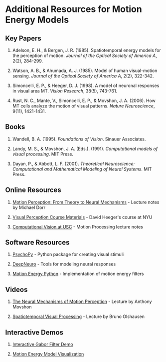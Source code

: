 # Additional Resources for Motion Energy Models

## Key Papers

1. Adelson, E. H., & Bergen, J. R. (1985). Spatiotemporal energy models for the perception of motion. *Journal of the Optical Society of America A*, 2(2), 284-299.

2. Watson, A. B., & Ahumada, A. J. (1985). Model of human visual-motion sensing. *Journal of the Optical Society of America A*, 2(2), 322-342.

3. Simoncelli, E. P., & Heeger, D. J. (1998). A model of neuronal responses in visual area MT. *Vision Research*, 38(5), 743-761.

4. Rust, N. C., Mante, V., Simoncelli, E. P., & Movshon, J. A. (2006). How MT cells analyze the motion of visual patterns. *Nature Neuroscience*, 9(11), 1421-1431.

## Books

1. Wandell, B. A. (1995). *Foundations of Vision*. Sinauer Associates.

2. Landy, M. S., & Movshon, J. A. (Eds.). (1991). *Computational models of visual processing*. MIT Press.

3. Dayan, P., & Abbott, L. F. (2001). *Theoretical Neuroscience: Computational and Mathematical Modeling of Neural Systems*. MIT Press.

## Online Resources

1. [Motion Perception: From Theory to Neural Mechanisms](https://michaeldorr.de/motionperception/) - Lecture notes by Michael Dorr

2. [Visual Perception Course Materials](https://www.cns.nyu.edu/~david/courses/perception/syllabus.html) - David Heeger's course at NYU

3. [Computational Vision at USC](https://wiki.usc.edu/mediawiki/images/d/dc/15_Motion.pdf) - Motion Processing lecture notes

## Software Resources

1. [PsychoPy](https://www.psychopy.org/) - Python package for creating visual stimuli

2. [DeepNeuro](https://github.com/dicarlolab/neuralprediction) - Tools for modeling neural responses

3. [Motion Energy Python](https://github.com/motion-energy/motion-energy) - Implementation of motion energy filters

## Videos

1. [The Neural Mechanisms of Motion Perception](https://www.youtube.com/watch?v=XRSczV8NF0A) - Lecture by Anthony Movshon

2. [Spatiotemporal Visual Processing](https://www.youtube.com/watch?v=6bxCTT25H_0) - Lecture by Bruno Olshausen

## Interactive Demos

1. [Interactive Gabor Filter Demo](https://www.shadertoy.com/view/XssGz8)

2. [Motion Energy Model Visualization](http://www.georgemather.com/MotionDemo.html) 